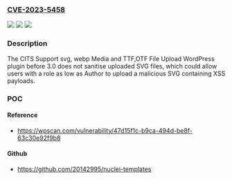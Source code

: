 ### [CVE-2023-5458](https://cve.mitre.org/cgi-bin/cvename.cgi?name=CVE-2023-5458)
![](https://img.shields.io/static/v1?label=Product&message=CITS%20Support%20svg%2C%20webp%20Media%20and%20TTF%2COTF%20File%20Upload&color=blue)
![](https://img.shields.io/static/v1?label=Version&message=0%3C%203.0%20&color=brighgreen)
![](https://img.shields.io/static/v1?label=Vulnerability&message=CWE-79%20Cross-Site%20Scripting%20(XSS)&color=brighgreen)

### Description

The CITS Support svg, webp Media and TTF,OTF File Upload WordPress plugin before 3.0 does not sanitise uploaded SVG files, which could allow users with a role as low as Author to upload a malicious SVG containing XSS payloads.

### POC

#### Reference
- https://wpscan.com/vulnerability/47d15f1c-b9ca-494d-be8f-63c30e92f9b8

#### Github
- https://github.com/20142995/nuclei-templates

